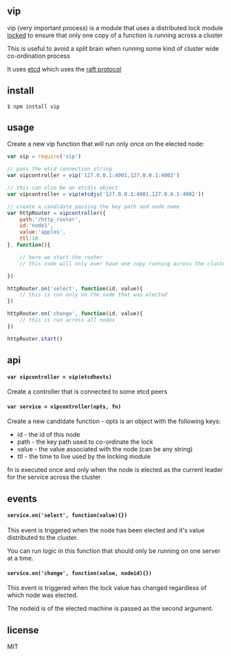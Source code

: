 vip
---

vip (very important process) is a module that uses a distributed lock module [locked](https://github.com/binocarlos/locked) to ensure that only one copy of a function is running across a cluster

This is useful to avoid a split brain when running some kind of cluster wide co-ordination process

It uses [etcd](https://github.com/coreos/etcd) which uses the [raft protocol](http://raftconsensus.github.io/)

## install

```
$ npm install vip
```

## usage

Create a new vip function that will run only once on the elected node:

```js
var vip = require('vip')

// pass the etcd connection string 
var vipcontroller = vip('127.0.0.1:4001,127.0.0.1:4002')

// this can also be an etcdjs object
var vipcontroller = vip(etcdjs('127.0.0.1:4001,127.0.0.1:4002'))

// create a candidate passing the key path and node name
var httpRouter = vipcontroller({
	path:'/http_router',
	id:'node1',
	value:'apples',
	ttl:10
}, function(){

	// here we start the router
	// this code will only ever have one copy running across the cluster

})

httpRouter.on('select', function(id, value){
	// this is run only on the node that was elected
})

httpRouter.on('change', function(id, value){
	// this is run across all nodes
})

httpRouter.start()
```

## api

#### `var vipcontroller = vip(etcdhosts)`

Create a controller that is connected to some etcd peers

#### `var service = vipcontroller(opts, fn)`

Create a new candidate function - opts is an object with the following keys:

 * id - the id of this node
 * path - the key path used to co-ordinate the lock
 * value - the value associated with the node (can be any string)
 * ttl - the time to live used by the locking module

fn is executed once and only when the node is elected as the current leader for the service across the cluster

## events

#### `service.on('select', function(value){})`

This event is triggered when the node has been elected and it's value distributed to the cluster.

You can run logic in this function that should only be running on one server at a time.

#### `service.on('change', function(value, nodeid){})`

This event is triggered when the lock value has changed regardless of which node was elected.

The nodeid is of the elected machine is passed as the second argument.

## license

MIT